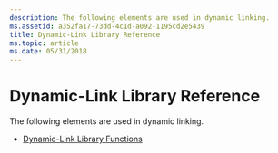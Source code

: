 ```yaml
---
description: The following elements are used in dynamic linking.
ms.assetid: a352fa17-73dd-4c1d-a092-1195cd2e5439
title: Dynamic-Link Library Reference
ms.topic: article
ms.date: 05/31/2018
---
```


# Dynamic-Link Library Reference

The following elements are used in dynamic linking.

-   [Dynamic-Link Library Functions](dynamic-link-library-functions.md)

 

 



